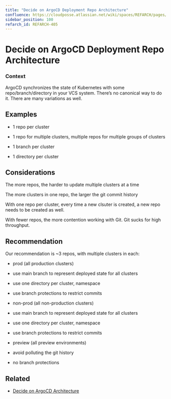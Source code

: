 ```yaml
---
title: "Decide on ArgoCD Deployment Repo Architecture"
confluence: https://cloudposse.atlassian.net/wiki/spaces/REFARCH/pages/1171947862/REFARCH-405+-+Decide+on+ArgoCD+Deployment+Repo+Architecture
sidebar_position: 100
refarch_id: REFARCH-405
---
```


# Decide on ArgoCD Deployment Repo Architecture

### Context

ArgoCD synchronizes the state of Kubernetes with some repo/branch/directory in your VCS system. There’s no canonical way to do it. There are many variations as well.

## Examples

- 1 repo per cluster

- 1 repo for multiple clusters, multiple repos for multiple groups of clusters

- 1 branch per cluster

- 1 directory per cluster

## Considerations

The more repos, the harder to update multiple clusters at a time

The more clusters in one repo, the larger the git commit history

With one repo per cluster, every time a new clsuter is created, a new repo needs to be created as well.

With fewer repos, the more contention working with Git. Git sucks for high throughput.

## Recommendation

Our recommendation is ~3 repos, with multiple clusters in each:

- prod (all production clusters)

- use main branch to represent deployed state for all clusters

- use one directory per cluster, namespace

- use branch protections to restrict commits

- non-prod (all non-production clusters)

- use main branch to represent deployed state for all clusters

- use one directory per cluster, namespace

- use branch protections to restrict commits

- preview (all preview environments)

- avoid polluting the git history

- no branch protections

## Related

- [Decide on ArgoCD Architecture](/reference-architecture/fundamentals/design-decisions/foundational-release-engineering/decide-on-argocd-architecture)


